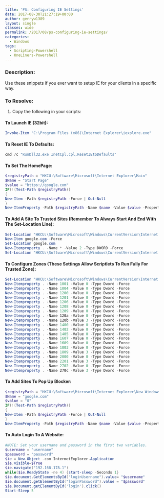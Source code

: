 ```yaml
---
title: 'PS: Configuring IE Settings'
date: 2017-08-30T21:27:19+00:00
author: gerryw1389
layout: single
classes: wide
permalink: /2017/08/ps-configuring-ie-settings/
categories:
  - Windows
tags:
  - Scripting-Powershell
  - OneLiners-Powershell
---
```

<!--more-->

### Description:

Use these snippets if you ever want to setup IE for your clients in a specific way.

### To Resolve:

1. Copy the following in your scripts:

#### To Launch IE (32bit):

   ```powershell
   Invoke-Item "C:\Program Files (x86)\Internet Explorer\iexplore.exe"
   ```

#### To Reset IE To Defaults:

   ```powershell
   cmd /c "RunDll32.exe InetCpl.cpl,ResetIEtoDefaults"
   ```

#### To Set The HomePage:

   ```powershell
   $registryPath = "HKCU:\Software\Microsoft\Internet Explorer\Main"
   $Name = "Start Page"
   $value = "https://google.com"
   IF(!(Test-Path $registryPath))
   {
   New-Item -Path $registryPath -Force | Out-Null
   }
   New-ItemProperty -Path $registryPath -Name $name -Value $value -PropertyType String -Force | Out-Null
   ```

#### To Add A Site To Trusted Sites (Remember To Always Start And End With The Set-Location Line):

   ```powershell
   Set-Location "HKCU:\Software\Microsoft\Windows\CurrentVersion\Internet Settings\ZoneMap\Domains"
   New-Item google.com -Force
   Set-Location google.com
   New-Itemproperty . -Name * -Value 2 -Type DWORD -Force
   Set-Location "HKCU:\Software\Microsoft\Windows\CurrentVersion\Internet Settings\ZoneMap\Domains"
   ```

#### To Configure Zones (These Settings Allow Scriptlets To Run Fully For Trusted Zone):

   ```powershell
   Set-Location "HKCU:\Software\Microsoft\Windows\CurrentVersion\Internet Settings\Zones\2"
   New-Itemproperty . -Name 1001 -Value 0 -Type Dword -Force
   New-Itemproperty . -Name 1004 -Value 0 -Type Dword -Force
   New-Itemproperty . -Name 1200 -Value 0 -Type Dword -Force
   New-Itemproperty . -Name 1201 -Value 0 -Type Dword -Force
   New-Itemproperty . -Name 1206 -Value 0 -Type Dword -Force
   New-Itemproperty . -Name 1208 -Value 0 -Type Dword -Force
   New-Itemproperty . -Name 1209 -Value 0 -Type Dword -Force
   New-Itemproperty . -Name 120a -Value 0 -Type Dword -Force
   New-Itemproperty . -Name 120b -Value 3 -Type Dword -Force
   New-Itemproperty . -Name 1400 -Value 0 -Type Dword -Force
   New-Itemproperty . -Name 1402 -Value 0 -Type Dword -Force
   New-Itemproperty . -Name 1405 -Value 0 -Type Dword -Force
   New-Itemproperty . -Name 1607 -Value 0 -Type Dword -Force
   New-Itemproperty . -Name 1609 -Value 0 -Type Dword -Force
   New-Itemproperty . -Name 1803 -Value 0 -Type Dword -Force
   New-Itemproperty . -Name 1809 -Value 3 -Type Dword -Force
   New-Itemproperty . -Name 2000 -Value 0 -Type Dword -Force
   New-Itemproperty . -Name 2201 -Value 3 -Type Dword -Force
   New-Itemproperty . -Name 2702 -Value 0 -Type Dword -Force
   New-Itemproperty . -Name 270c -Value 3 -Type Dword -Force
   ```

#### To Add Sites To Pop Up Blocker:

   ```powershell
   $registryPath = "HKCU:\Software\Microsoft\Internet Explorer\New Windows\Allow"
   $Name = "google.com"
   $value = "0"
   IF(!(Test-Path $registryPath))
   {
   New-Item -Path $registryPath -Force | Out-Null
   }
   New-ItemProperty -Path $registryPath -Name $name -Value $value -PropertyType Binary -Force | Out-Null
   ```

#### To Auto Login To A Website:

   ```powershell
   #NOTE: Set your username and password in the first two variables.
   $username = "username"
   $password = "password"
   $ie = New-Object -com InternetExplorer.Application
   $ie.visible=$True
   $ie.navigate("192.168.178.1")
   while($ie.ReadyState -ne 4) {start-sleep -Seconds 1}
   $ie.document.GetElementsById("loginUsername").value= "$username"
   $ie.document.getElementById("loginPassword").value = "$password"
   $ie.Document.getElementById('login').click()
   Start-Sleep 5
   ```

